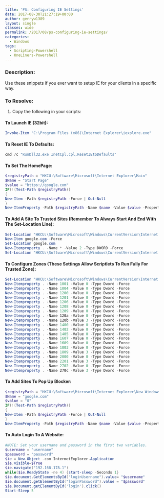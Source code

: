 ```yaml
---
title: 'PS: Configuring IE Settings'
date: 2017-08-30T21:27:19+00:00
author: gerryw1389
layout: single
classes: wide
permalink: /2017/08/ps-configuring-ie-settings/
categories:
  - Windows
tags:
  - Scripting-Powershell
  - OneLiners-Powershell
---
```

<!--more-->

### Description:

Use these snippets if you ever want to setup IE for your clients in a specific way.

### To Resolve:

1. Copy the following in your scripts:

#### To Launch IE (32bit):

   ```powershell
   Invoke-Item "C:\Program Files (x86)\Internet Explorer\iexplore.exe"
   ```

#### To Reset IE To Defaults:

   ```powershell
   cmd /c "RunDll32.exe InetCpl.cpl,ResetIEtoDefaults"
   ```

#### To Set The HomePage:

   ```powershell
   $registryPath = "HKCU:\Software\Microsoft\Internet Explorer\Main"
   $Name = "Start Page"
   $value = "https://google.com"
   IF(!(Test-Path $registryPath))
   {
   New-Item -Path $registryPath -Force | Out-Null
   }
   New-ItemProperty -Path $registryPath -Name $name -Value $value -PropertyType String -Force | Out-Null
   ```

#### To Add A Site To Trusted Sites (Remember To Always Start And End With The Set-Location Line):

   ```powershell
   Set-Location "HKCU:\Software\Microsoft\Windows\CurrentVersion\Internet Settings\ZoneMap\Domains"
   New-Item google.com -Force
   Set-Location google.com
   New-Itemproperty . -Name * -Value 2 -Type DWORD -Force
   Set-Location "HKCU:\Software\Microsoft\Windows\CurrentVersion\Internet Settings\ZoneMap\Domains"
   ```

#### To Configure Zones (These Settings Allow Scriptlets To Run Fully For Trusted Zone):

   ```powershell
   Set-Location "HKCU:\Software\Microsoft\Windows\CurrentVersion\Internet Settings\Zones\2"
   New-Itemproperty . -Name 1001 -Value 0 -Type Dword -Force
   New-Itemproperty . -Name 1004 -Value 0 -Type Dword -Force
   New-Itemproperty . -Name 1200 -Value 0 -Type Dword -Force
   New-Itemproperty . -Name 1201 -Value 0 -Type Dword -Force
   New-Itemproperty . -Name 1206 -Value 0 -Type Dword -Force
   New-Itemproperty . -Name 1208 -Value 0 -Type Dword -Force
   New-Itemproperty . -Name 1209 -Value 0 -Type Dword -Force
   New-Itemproperty . -Name 120a -Value 0 -Type Dword -Force
   New-Itemproperty . -Name 120b -Value 3 -Type Dword -Force
   New-Itemproperty . -Name 1400 -Value 0 -Type Dword -Force
   New-Itemproperty . -Name 1402 -Value 0 -Type Dword -Force
   New-Itemproperty . -Name 1405 -Value 0 -Type Dword -Force
   New-Itemproperty . -Name 1607 -Value 0 -Type Dword -Force
   New-Itemproperty . -Name 1609 -Value 0 -Type Dword -Force
   New-Itemproperty . -Name 1803 -Value 0 -Type Dword -Force
   New-Itemproperty . -Name 1809 -Value 3 -Type Dword -Force
   New-Itemproperty . -Name 2000 -Value 0 -Type Dword -Force
   New-Itemproperty . -Name 2201 -Value 3 -Type Dword -Force
   New-Itemproperty . -Name 2702 -Value 0 -Type Dword -Force
   New-Itemproperty . -Name 270c -Value 3 -Type Dword -Force
   ```

#### To Add Sites To Pop Up Blocker:

   ```powershell
   $registryPath = "HKCU:\Software\Microsoft\Internet Explorer\New Windows\Allow"
   $Name = "google.com"
   $value = "0"
   IF(!(Test-Path $registryPath))
   {
   New-Item -Path $registryPath -Force | Out-Null
   }
   New-ItemProperty -Path $registryPath -Name $name -Value $value -PropertyType Binary -Force | Out-Null
   ```

#### To Auto Login To A Website:

   ```powershell
   #NOTE: Set your username and password in the first two variables.
   $username = "username"
   $password = "password"
   $ie = New-Object -com InternetExplorer.Application
   $ie.visible=$True
   $ie.navigate("192.168.178.1")
   while($ie.ReadyState -ne 4) {start-sleep -Seconds 1}
   $ie.document.GetElementsById("loginUsername").value= "$username"
   $ie.document.getElementById("loginPassword").value = "$password"
   $ie.Document.getElementById('login').click()
   Start-Sleep 5
   ```

